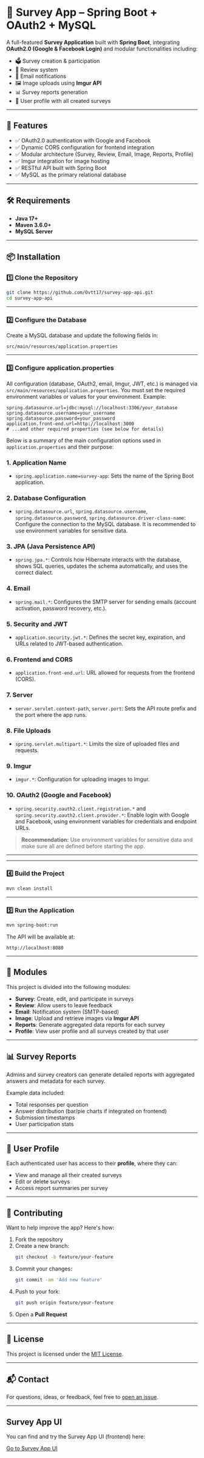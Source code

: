 # 📝 Survey App – Spring Boot + OAuth2 + MySQL

A full-featured **Survey Application** built with **Spring Boot**, integrating **OAuth2.0 (Google & Facebook Login)** and modular functionalities including:

- 🗳️ Survey creation & participation
- 🌟 Review system
- 📧 Email notifications
- 🖼️ Image uploads using **Imgur API**
- 📊 Survey reports generation
- 👤 User profile with all created surveys

---

## 🚀 Features

- ✅ OAuth2.0 authentication with Google and Facebook
- ✅ Dynamic CORS configuration for frontend integration
- ✅ Modular architecture (Survey, Review, Email, Image, Reports, Profile)
- ✅ Imgur integration for image hosting
- ✅ RESTful API built with Spring Boot
- ✅ MySQL as the primary relational database

---

## 🛠️ Requirements

- **Java 17+**
- **Maven 3.6.0+**
- **MySQL Server**

---

## 📦 Installation

### 1️⃣ Clone the Repository

```bash
git clone https://github.com/Ovtt17/survey-app-api.git
cd survey-app-api
```

---

### 2️⃣ Configure the Database

Create a MySQL database and update the following fields in:

```properties
src/main/resources/application.properties
```

---

### 3️⃣ Configure application.properties

All configuration (database, OAuth2, email, Imgur, JWT, etc.) is managed via `src/main/resources/application.properties`. You must set the required environment variables or values for your environment. Example:

```properties
spring.datasource.url=jdbc:mysql://localhost:3306/your_database
spring.datasource.username=your_username
spring.datasource.password=your_password
application.front-end.url=http://localhost:3000
# ...and other required properties (see below for details)
```

Below is a summary of the main configuration options used in `application.properties` and their purpose:

### 1. Application Name
- `spring.application.name=survey-app`: Sets the name of the Spring Boot application.

### 2. Database Configuration
- `spring.datasource.url`, `spring.datasource.username`, `spring.datasource.password`, `spring.datasource.driver-class-name`: Configure the connection to the MySQL database. It is recommended to use environment variables for sensitive data.

### 3. JPA (Java Persistence API)
- `spring.jpa.*`: Controls how Hibernate interacts with the database, shows SQL queries, updates the schema automatically, and uses the correct dialect.

### 4. Email
- `spring.mail.*`: Configures the SMTP server for sending emails (account activation, password recovery, etc.).

### 5. Security and JWT
- `application.security.jwt.*`: Defines the secret key, expiration, and URLs related to JWT-based authentication.

### 6. Frontend and CORS
- `application.front-end.url`: URL allowed for requests from the frontend (CORS).

### 7. Server
- `server.servlet.context-path`, `server.port`: Sets the API route prefix and the port where the app runs.

### 8. File Uploads
- `spring.servlet.multipart.*`: Limits the size of uploaded files and requests.

### 9. Imgur
- `imgur.*`: Configuration for uploading images to Imgur.

### 10. OAuth2 (Google and Facebook)
- `spring.security.oauth2.client.registration.*` and `spring.security.oauth2.client.provider.*`: Enable login with Google and Facebook, using environment variables for credentials and endpoint URLs.

> **Recommendation:** Use environment variables for sensitive data and make sure all are defined before starting the app.

---

---

### 4️⃣ Build the Project

```bash
mvn clean install
```

---

### 5️⃣ Run the Application

```bash
mvn spring-boot:run
```

The API will be available at:

```text
http://localhost:8080
```

---

## 🧪 Modules

This project is divided into the following modules:

- **Survey**: Create, edit, and participate in surveys
- **Review**: Allow users to leave feedback
- **Email**: Notification system (SMTP-based)
- **Image**: Upload and retrieve images via **Imgur API**
- **Reports**: Generate aggregated data reports for each survey
- **Profile**: View user profile and all surveys created by that user

---

## 📊 Survey Reports

Admins and survey creators can generate detailed reports with aggregated answers and metadata for each survey.

Example data included:

- Total responses per question
- Answer distribution (bar/pie charts if integrated on frontend)
- Submission timestamps
- User participation stats

---

## 👤 User Profile

Each authenticated user has access to their **profile**, where they can:

- View and manage all their created surveys
- Edit or delete surveys
- Access report summaries per survey

---

## 🤝 Contributing

Want to help improve the app? Here's how:

1. Fork the repository
2. Create a new branch:
   ```bash
   git checkout -b feature/your-feature
   ```
3. Commit your changes:
   ```bash
   git commit -am 'Add new feature'
   ```
4. Push to your fork:
   ```bash
   git push origin feature/your-feature
   ```
5. Open a **Pull Request**

---

## 📄 License

This project is licensed under the [MIT License](LICENSE).

---

## 📬 Contact

For questions, ideas, or feedback, feel free to [open an issue](https://github.com/Ovtt17/survey-app-api/issues).

---

##  Survey App UI

You can find and try the Survey App UI (frontend) here:

[Go to Survey App UI](https://github.com/Ovtt17/survey-app-ui)

